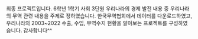 최종 프로젝트입니다.
6학년 1학기 사회 3단원 우리나라의 경제 발전 내용 중 우리나라의 무역 관련 내용을 주제로 정하였습니다.
한국무역협회에서 데이터를 다운로드하였고, 우리나라의 2003~2022 수출, 수입, 무역수지 현황을 알아보는 프로젝트를 구성하였습니다.
감사합니다^^
